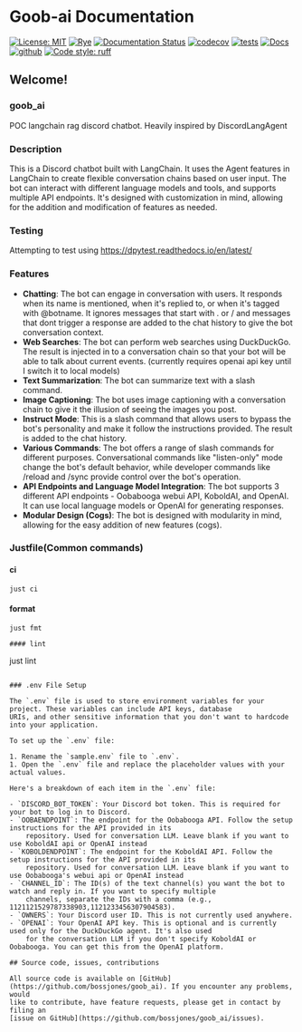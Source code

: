 # Goob-ai Documentation

[![License: MIT](https://img.shields.io/badge/License-MIT-blue.svg)](https://opensource.org/licenses/MIT)
[![Rye](https://img.shields.io/endpoint?url=https://raw.githubusercontent.com/mitsuhiko/rye/main/artwork/badge.json)](https://rye-up.com)
[![Documentation Status](https://readthedocs.org/projects/goob_ai/badge/?version=latest)](https://goob_ai.readthedocs.io/en/latest/?badge=latest)
[![codecov](https://codecov.io/gh/bossjones/goob_ai/graph/badge.svg?token=hFV0Q3Sg2y)](https://codecov.io/gh/bossjones/goob_ai)
[![tests](https://github.com/bossjones/goob_ai/actions/workflows/ci.yml/badge.svg)](https://github.com/bossjones/goob_ai/actions/workflows/ci.yml)
[![Docs](https://img.shields.io/badge/Docs-mkdocs-purple.svg?style=flat)](https://github.com/pages/bossjones/goob_ai)
[![github](https://img.shields.io/badge/git.corp-toolbox-purple.svg?style=flat)](https://github.com/bossjones/goob_ai)
[![Code style: ruff](https://img.shields.io/endpoint?url=https://raw.githubusercontent.com/astral-sh/ruff/main/assets/badge/v2.json)](https://github.com/astral-sh/ruff)

## Welcome!

### goob_ai

POC langchain rag discord chatbot. Heavily inspired by DiscordLangAgent

### Description

This is a Discord chatbot built with LangChain. It uses the Agent features in LangChain to create flexible conversation
chains based on user input. The bot can interact with different language models and tools, and supports multiple API
endpoints. It's designed with customization in mind, allowing for the addition and modification of features as needed.

### Testing

Attempting to test using <https://dpytest.readthedocs.io/en/latest/>

### Features

- **Chatting**: The bot can engage in conversation with users. It responds when its name is mentioned, when it's replied
    to, or when it's tagged with @botname. It ignores messages that start with . or / and messages that dont trigger a
    response are added to the chat history to give the bot conversation context.
- **Web Searches**: The bot can perform web searches using DuckDuckGo. The result is injected in to a conversation chain
    so that your bot will be able to talk about current events. (currently requires openai api key until I switch it to
    local models)
- **Text Summarization**: The bot can summarize text with a slash command.
- **Image Captioning**: The bot uses image captioning with a conversation chain to give it the illusion of seeing the
    images you post.
- **Instruct Mode**: This is a slash command that allows users to bypass the bot's personality and make it follow the
    instructions provided. The result is added to the chat history.
- **Various Commands**: The bot offers a range of slash commands for different purposes. Conversational commands like
    "listen-only" mode change the bot's default behavior, while developer commands like /reload and /sync provide
    control over the bot's operation.
- **API Endpoints and Language Model Integration**: The bot supports 3 different API endpoints - Oobabooga webui API,
    KoboldAI, and OpenAI. It can use local language models or OpenAI for generating responses.
- **Modular Design (Cogs)**: The bot is designed with modularity in mind, allowing for the easy addition of new features
    (cogs).

### Justfile(Common commands)

#### ci

```
just ci
```

#### format

```
just fmt

#### lint

```

just lint

```

### .env File Setup

The `.env` file is used to store environment variables for your project. These variables can include API keys, database
URIs, and other sensitive information that you don't want to hardcode into your application.

To set up the `.env` file:

1. Rename the `sample.env` file to `.env`.
1. Open the `.env` file and replace the placeholder values with your actual values.

Here's a breakdown of each item in the `.env` file:

- `DISCORD_BOT_TOKEN`: Your Discord bot token. This is required for your bot to log in to Discord.
- `OOBAENDPOINT`: The endpoint for the Oobabooga API. Follow the setup instructions for the API provided in its
    repository. Used for conversation LLM. Leave blank if you want to use KoboldAI api or OpenAI instead
- `KOBOLDENDPOINT`: The endpoint for the KoboldAI API. Follow the setup instructions for the API provided in its
    repository. Used for conversation LLM. Leave blank if you want to use Oobabooga's webui api or OpenAI instead
- `CHANNEL_ID`: The ID(s) of the text channel(s) you want the bot to watch and reply in. If you want to specify multiple
    channels, separate the IDs with a comma (e.g., 1121121529787338903,1121233456307904583).
- `OWNERS`: Your Discord user ID. This is not currently used anywhere.
- `OPENAI`: Your OpenAI API key. This is optional and is currently used only for the DuckDuckGo agent. It's also used
    for the conversation LLM if you don't specify KoboldAI or Oobabooga. You can get this from the OpenAI platform.

## Source code, issues, contributions

All source code is available on [GitHub](https://github.com/bossjones/goob_ai). If you encounter any problems, would
like to contribute, have feature requests, please get in contact by filing an
[issue on GitHub](https://github.com/bossjones/goob_ai/issues).
```
